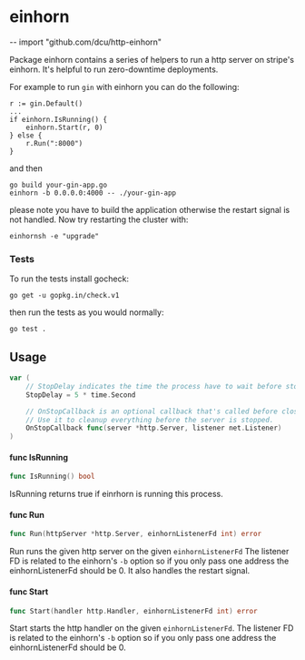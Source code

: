 # einhorn
--
    import "github.com/dcu/http-einhorn"

Package einhorn contains a series of helpers to run a http server on stripe's
einhorn. It's helpful to run zero-downtime deployments.

For example to run `gin` with einhorn you can do the following:

    r := gin.Default()
    ...
    if einhorn.IsRunning() {
        einhorn.Start(r, 0)
    } else {
        r.Run(":8000")
    }

and then

    go build your-gin-app.go
    einhorn -b 0.0.0.0:4000 -- ./your-gin-app

please note you have to build the application otherwise the restart signal is
not handled. Now try restarting the cluster with:

    einhornsh -e "upgrade"


### Tests

To run the tests install gocheck:

    go get -u gopkg.in/check.v1

then run the tests as you would normally:

    go test .

## Usage

```go
var (
	// StopDelay indicates the time the process have to wait before stopping the process.
	StopDelay = 5 * time.Second

	// OnStopCallback is an optional callback that's called before closing the server.
	// Use it to cleanup everything before the server is stopped.
	OnStopCallback func(server *http.Server, listener net.Listener)
)
```

#### func  IsRunning

```go
func IsRunning() bool
```
IsRunning returns true if einrhorn is running this process.

#### func  Run

```go
func Run(httpServer *http.Server, einhornListenerFd int) error
```
Run runs the given http server on the given `einhornListenerFd` The listener FD
is related to the einhorn's `-b` option so if you only pass one address the
einhornListenerFd should be 0. It also handles the restart signal.

#### func  Start

```go
func Start(handler http.Handler, einhornListenerFd int) error
```
Start starts the http handler on the given `einhornListenerFd`. The listener FD
is related to the einhorn's `-b` option so if you only pass one address the
einhornListenerFd should be 0.
